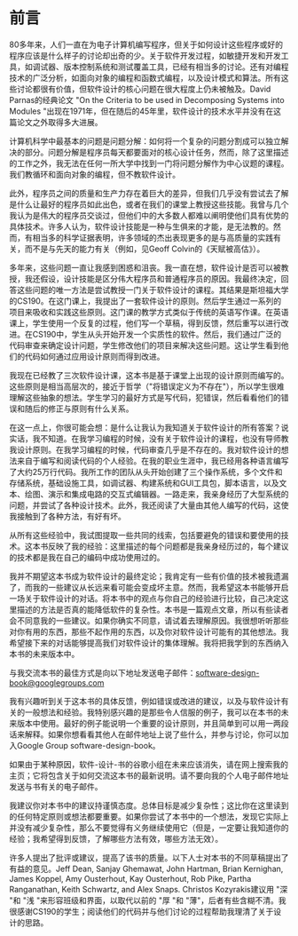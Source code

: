 # 前言

80多年来，人们一直在为电子计算机编写程序，但关于如何设计这些程序或好的程序应该是什么样子的讨论却出奇的少。关于软件开发过程，如敏捷开发和开发工具，如调试器、版本控制系统和测试覆盖工具，已经有相当多的讨论。还有对编程技术的广泛分析，如面向对象的编程和函数式编程，以及设计模式和算法。所有这些讨论都很有价值，但软件设计的核心问题在很大程度上仍未被触及。David Parnas的经典论文 "On the Criteria to be used in Decomposing Systems into Modules "出现在1971年，但在随后的45年里，软件设计的技术水平并没有在这篇论文之外取得多大进展。

计算机科学中最基本的问题是问题分解：如何将一个复杂的问题分割成可以独立解决的部分。问题分解是程序员每天都要面对的核心设计任务，然而，除了这里描述的工作之外，我无法在任何一所大学中找到一门将问题分解作为中心议题的课程。我们教循环和面向对象的编程，但不教软件设计。

此外，程序员之间的质量和生产力存在着巨大的差异，但我们几乎没有尝试去了解是什么让最好的程序员如此出色，或者在我们的课堂上教授这些技能。我曾与几个我认为是伟大的程序员交谈过，但他们中的大多数人都难以阐明使他们具有优势的具体技术。许多人认为，软件设计技能是一种与生俱来的才能，是无法教的。然而，有相当多的科学证据表明，许多领域的杰出表现更多的是与高质量的实践有关，而不是与先天的能力有关（例如，见Geoff Colvin的《天赋被高估》）。

多年来，这些问题一直让我感到困惑和沮丧。我一直在想，软件设计是否可以被教授，我还假设，设计技能是区分伟大程序员和普通程序员的原因。我最终决定，回答这些问题的唯一方法是尝试教授一门关于软件设计的课程。其结果是斯坦福大学的CS190。在这门课上，我提出了一套软件设计的原则。然后学生通过一系列的项目来吸收和实践这些原则。这门课的教学方式类似于传统的英语写作课。在英语课上，学生使用一个反复的过程，他们写一个草稿，得到反馈，然后重写以进行改进。在CS190中，学生从头开始开发一个实质性的软件。然后，我们通过广泛的代码审查来确定设计问题，学生修改他们的项目来解决这些问题。这让学生看到他们的代码如何通过应用设计原则而得到改进。

我现在已经教了三次软件设计课，这本书是基于课堂上出现的设计原则而编写的。这些原则是相当高层次的，接近于哲学（"将错误定义为不存在"），所以学生很难理解这些抽象的想法。学生学习的最好方式是写代码，犯错误，然后看看他们的错误和随后的修正与原则有什么关系。

在这一点上，你很可能会想：是什么让我认为我知道关于软件设计的所有答案？说实话，我不知道。在我学习编程的时候，没有关于软件设计的课程，也没有导师教我设计原则。在我学习编程的时候，代码审查几乎是不存在的。我对软件设计的想法来自于编写和阅读代码的个人经验。在我的职业生涯中，我已经用各种语言编写了大约25万行代码。我所工作的团队从头开始创建了三个操作系统，多个文件和存储系统，基础设施工具，如调试器、构建系统和GUI工具包，脚本语言，以及文本、绘图、演示和集成电路的交互式编辑器。一路走来，我亲身经历了大型系统的问题，并尝试了各种设计技术。此外，我还阅读了大量由其他人编写的代码，这使我接触到了各种方法，有好有坏。

从所有这些经验中，我试图提取一些共同的线索，包括要避免的错误和要使用的技术。这本书反映了我的经验：这里描述的每个问题都是我亲身经历过的，每个建议的技术都是我在自己的编码中成功使用过的。&#x20;

我并不期望这本书成为软件设计的最终定论；我肯定有一些有价值的技术被我遗漏了，而我的一些建议从长远来看可能会变成坏主意。然而，我希望这本书能够开启一场关于软件设计的对话。将本书中的观点与你自己的经验进行比较，自己决定这里描述的方法是否真的能降低软件的复杂性。本书是一篇观点文章，所以有些读者会不同意我的一些建议。如果你确实不同意，请试着去理解原因。我很想听听那些对你有用的东西，那些不起作用的东西，以及你对软件设计可能有的其他想法。我希望接下来的对话能够提高我们对软件设计的集体理解。我将把我学到的东西纳入本书的未来版本中。

与我交流本书的最佳方式是向以下地址发送电子邮件：software-design-book@googlegroups.com

我有兴趣听到关于这本书的具体反馈，例如错误或改进的建议，以及与软件设计有关的一般想法和经验。我特别感兴趣的是那些令人信服的例子，我可以在本书的未来版本中使用。最好的例子能说明一个重要的设计原则，并且简单到可以用一两段话来解释。如果你想看看其他人在邮件地址上说了些什么，并参与讨论，你可以加入Google Group software-design-book。

如果由于某种原因，软件-设计-书的谷歌小组在未来应该消失，请在网上搜索我的主页；它将包含关于如何交流这本书的最新说明。请不要向我的个人电子邮件地址发送与书有关的电子邮件。

我建议你对本书中的建议持谨慎态度。总体目标是减少复杂性；这比你在这里读到的任何特定原则或想法都要重要。如果你尝试了本书中的一个想法，发现它实际上并没有减少复杂性，那么不要觉得有义务继续使用它（但是，一定要让我知道你的经验；我希望得到反馈，了解哪些方法有效，哪些方法无效）。

许多人提出了批评或建议，提高了该书的质量。以下人士对本书的不同草稿提出了有益的意见。Jeff Dean, Sanjay Ghemawat, John Hartman, Brian Kernighan, James Koppel, Amy Ousterhout, Kay Ousterhout, Rob Pike, Partha Ranganathan, Keith Schwartz, and Alex Snaps. Christos Kozyrakis建议用 "深 "和 "浅 "来形容班级和界面，以取代以前的 "厚 "和 "薄"，后者有些含糊不清。我很感谢CS190的学生；阅读他们的代码并与他们讨论的过程帮助我理清了关于设计的思路。
